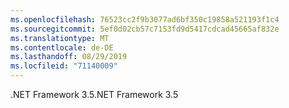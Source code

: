 ```yaml
---
ms.openlocfilehash: 76523cc2f9b3077ad6bf350c19858a521193f1c4
ms.sourcegitcommit: 5ef0d02cb57c7153fd9d5417cdcad45665af832e
ms.translationtype: MT
ms.contentlocale: de-DE
ms.lasthandoff: 08/29/2019
ms.locfileid: "71140009"
---
```

<span data-ttu-id="73b77-101">.NET Framework 3.5</span><span class="sxs-lookup"><span data-stu-id="73b77-101">.NET Framework 3.5</span></span>